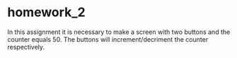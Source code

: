 # homework_2

In this assignment it is necessary to make a screen with two buttons and the counter equals 50. The buttons will increment/decriment the counter respectively.

